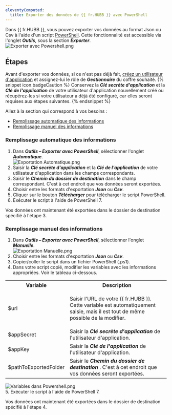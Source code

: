 ```yaml
---
eleventyComputed:
  title: Exporter des données de {{ fr.HUBB }} avec PowerShell
---
```

Dans {{ fr.HUBB }}, vous pouvez exporter vos données au format Json ou Csv à l'aide d'un script [PowerShell](https://learn.microsoft.com/fr-ca/powershell/scripting/install/installing-powershell-on-windows?view=powershell-7.2). Cette fonctionnalité est accessible via l'onglet ***Outils***, sous la section ***Exporter***.  
![Exporter avec Powershell.png](https://webdevolutions.azureedge.net/docs/fr/kb/KB2076.png)
## Étapes 
Avant d'exporter vos données, si ce n'est pas déjà fait, [créez un utilisateur d'application](/hub/web-interface/hub-overview/administration/management/application-users/manage-application-users/) et assignez-lui le rôle de ***Gestionnaire*** du coffre souhaité. 
{% snippet icon.badgeCaution %} 
Conservez la ***Clé secrète d'application*** et la ***Clé de l'application*** de votre utilisateur d'application nouvellement créé ou récupérez-les si votre utilisateur a déjà été configuré, car elles seront requises aux étapes suivantes. 
{% endsnippet %}

Allez à la section qui correspond à vos besoins :  

* <a href="#automatique">Remplissage automatique des informations</a>  
* <a href="#manuel">Remplissage manuel des informations</a>  

### Remplissage automatique des informations 
<a name="automatique"></a>
1. Dans ***Outils – Exporter avec PowerShell***, sélectionner l'onglet ***Automatique***.  
![Exportation Automatique.png](https://webdevolutions.azureedge.net/docs/fr/kb/KB2077.png)
1. Saisir la ***Clé secrète d'application*** et la ***Clé de l'application*** de votre utilisateur d'application dans les champs correspondants. 
1. Saisir le ***Chemin du dossier de destination*** dans le champ correspondant. C'est à cet endroit que vos données seront exportées. 
1. Choisir entre les formats d'exportation ***Json*** ou ***Csv***. 
1. Cliquer sur le bouton ***Télécharger*** pour télécharger le script PowerShell. 
1. Exécuter le script à l'aide de PowerShell 7.  

Vos données ont maintenant été exportées dans le dossier de destination spécifié à l'étape 3. 

### Remplissage manuel des informations 
<a name="manuel"></a>
1. Dans ***Outils – Exporter avec PowerShell***, sélectionner l'onglet ***Manuelle***.  
![Exportation Manuelle.png](https://webdevolutions.azureedge.net/docs/fr/kb/KB2078.png)
1. Choisir entre les formats d'exportation ***Json*** ou ***Csv***. 
1. Copier/coller le script dans un fichier PowerShell (.ps1). 
1. Dans votre script copié, modifier les variables avec les informations appropriées. Voir le tableau ci-dessous. 
<table>
	<tr>
		<th>
Variable 
		</th>
		<th>
Description 
		</th>
	</tr>
	<tr>
		<td>
$url 
		</td>
		<td>

Saisir l'URL de votre {{ fr.HUBB }}. Cette variable est automatiquement saisie, mais il est tout de même possible de la modifier. 
		</td>
	</tr>
	<tr>
		<td>
$appSecret 
		</td>
		<td>
Saisir la <b><i>Clé secrète d'application</b></i> de l'utilisateur d'application. 
		</td>
	</tr>
	<tr>
		<td>
$appKey 
		</td>
		<td>
Saisir la <b><i>Clé de l'application</b></i> de l'utilisateur d'application. 
		</td>
	</tr>
	<tr>
		<td>
$pathToExportedFolder 
		</td>
		<td>
Saisir le <b><i>Chemin du dossier de destination</b></i> . C'est à cet endroit que vos données seront exportées. 
		</td>
	</tr>
</table>

![Variables dans Powershell.png](https://webdevolutions.azureedge.net/docs/fr/kb/KB2079.png)  
5. Exécuter le script à l'aide de PowerShell 7.  

Vos données ont maintenant été exportées dans le dossier de destination spécifié à l'étape 4. 

